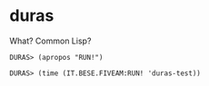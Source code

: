 # duras

What? Common Lisp?

```
DURAS> (apropos "RUN!")

DURAS> (time (IT.BESE.FIVEAM:RUN! 'duras-test))
```
